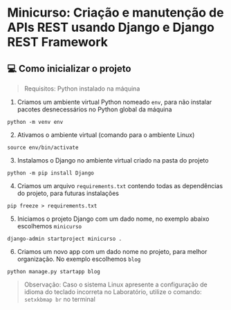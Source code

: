# Minicurso: Criação e manutenção de APIs REST usando Django e Django REST Framework

## 💻 Como inicializar o projeto

> Requisitos: Python instalado na máquina

1. Criamos um ambiente virtual Python nomeado `env`, para não instalar pacotes desnecessários no Python global da máquina
```
python -m venv env
```

2. Ativamos o ambiente virtual (comando para o ambiente Linux)
```
source env/bin/activate
```

3. Instalamos o Django no ambiente virtual criado na pasta do projeto
```
python -m pip install Django
```

4. Criamos um arquivo `requirements.txt` contendo todas as dependências do projeto, para futuras instalações
```
pip freeze > requirements.txt
```

5. Iniciamos o projeto Django com um dado nome, no exemplo abaixo escolhemos `minicurso`
```
django-admin startproject minicurso .
```

6. Criamos um novo app com um dado nome no projeto, para melhor organização. No exemplo escolhemos `blog`
```
python manage.py startapp blog
```
> Observação: Caso o sistema Linux apresente a configuração de idioma do teclado incorreta no Laboratório, utilize o comando: `setxkbmap br` no terminal